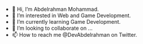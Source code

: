 - 👋 Hi, I’m Abdelrahman Mohammad.
- 👀 I’m interested in Web and Game Development.
- 🌱 I’m currently learning Game Development.
- 💞️ I’m looking to collaborate on ...
- 📫 How to reach me @DevAbdelrahman on Twitter.
<!---
Abdelrahman-Mohammad/Abdelrahman-Mohammad is a ✨ special ✨ repository because its `README.md` (this file) appears on your GitHub profile.
You can click the Preview link to take a look at your changes.
--->
